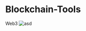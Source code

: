 # Blockchain-Tools
Web3
![asd](https://user-images.githubusercontent.com/57547835/163733671-a7e4b263-1508-404a-afed-5aa17fbb586f.png)
